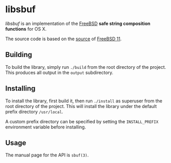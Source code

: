 libsbuf
=======

*libsbuf* is an implementation of the [FreeBSD][FreeBSD] **safe string composition functions** for OS X.

The source code is based on the [source][FreeBSD source] of [FreeBSD 11][FreeBSD release].

Building
--------

To build the library, simply run `./build` from the root directory of the project. This produces all output in the `output` subdirectory.

Installing
----------

To install the library, first build it, then run `./install` as superuser from the root directory of the project. This will install the library under the default prefix directory `/usr/local`.

A custom prefix directory can be specified by setting the `INSTALL_PREFIX` environment variable before installing.

Usage
-----

The manual page for the API is `sbuf(3)`.

[FreeBSD]: https://www.freebsd.org/
[FreeBSD release]: https://www.freebsd.org/relnotes/CURRENT/relnotes/article.html
[FreeBSD source]: https://svnweb.freebsd.org/base/head/
[FreeBSD manual sbuf]: https://www.freebsd.org/cgi/man.cgi?query=sbuf&manpath=FreeBSD+11-current
